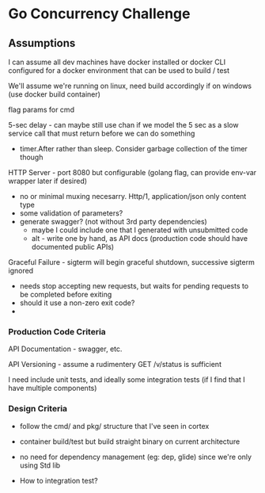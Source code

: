 # Go Concurrency Challenge

## Assumptions

I can assume all dev machines have docker installed or docker CLI configured for a docker environment that can be used to build / test

We'll assume we're running on linux, need build accordingly if on windows (use docker build container)

flag params for cmd

5-sec delay - can maybe still use chan if we model the 5 sec as a slow service call that must return before we can do something
 - timer.After rather than sleep. Consider garbage collection of the timer though

HTTP Server - port 8080 but configurable (golang flag, can provide env-var wrapper later if desired)
 - no or minimal muxing necesarry. Http/1, application/json only content type
 - some validation of parameters?
 - generate swagger? (not without 3rd party dependencies)
   - maybe I could include one that I generated with unsubmitted code
   - alt - write one by hand, as API docs (production code should have documented public APIs)

Graceful Failure - sigterm will begin graceful shutdown, successive sigterm ignored
 - needs stop accepting new requests, but waits for pending requests to be completed before exiting
 - should it use a non-zero exit code?
 - 

### Production Code Criteria
API Documentation - swagger, etc.

API Versioning - assume a rudimentery GET /v/status is sufficient

I need include unit tests, and ideally some integration tests (if I find that I have multiple components)

### Design Criteria
 - follow the cmd/ and pkg/ structure that I've seen in cortex

 - container build/test but build straight binary on current architecture

 - no need for dependency management (eg: dep, glide) since we're only using Std lib

 - How to integration test?